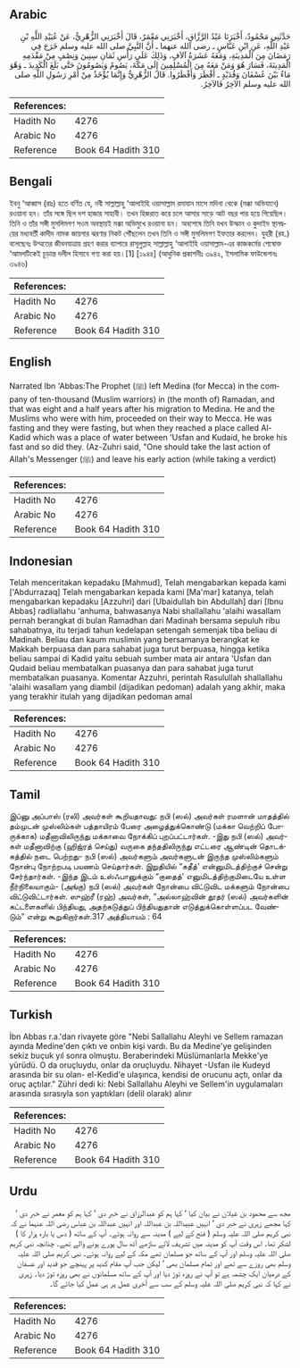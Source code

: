 ## Arabic


<div dir="rtl" lang="ar" style={{fontSize:'larger',backgroundColor:'#f8f9fa',padding:20}}>
حَدَّثَنِي مَحْمُودٌ، أَخْبَرَنَا عَبْدُ الرَّزَّاقِ، أَخْبَرَنِي مَعْمَرٌ، قَالَ أَخْبَرَنِي الزُّهْرِيُّ، عَنْ عُبَيْدِ اللَّهِ بْنِ عَبْدِ اللَّهِ، عَنِ ابْنِ عَبَّاسٍ ـ رضى الله عنهما ـ أَنَّ النَّبِيَّ صلى الله عليه وسلم خَرَجَ فِي رَمَضَانَ مِنَ الْمَدِينَةِ، وَمَعَهُ عَشَرَةُ آلاَفٍ، وَذَلِكَ عَلَى رَأْسِ ثَمَانِ سِنِينَ وَنِصْفٍ مِنْ مَقْدَمِهِ الْمَدِينَةَ، فَسَارَ هُوَ وَمَنْ مَعَهُ مِنَ الْمُسْلِمِينَ إِلَى مَكَّةَ، يَصُومُ وَيَصُومُونَ حَتَّى بَلَغَ الْكَدِيدَ ـ وَهْوَ مَاءٌ بَيْنَ عُسْفَانَ وَقُدَيْدٍ ـ أَفْطَرَ وَأَفْطَرُوا‏.‏ قَالَ الزُّهْرِيُّ وَإِنَّمَا يُؤْخَذُ مِنْ أَمْرِ رَسُولِ اللَّهِ صلى الله عليه وسلم الآخِرُ فَالآخِرُ‏.‏
</div>
<div style={{backgroundColor:'#f8f9fa',padding:20, marginBottom: 10}}><table> <thead> <tr> <th>References:</th> <th></th> </tr> </thead> <tbody><tr><td>Hadith No</td><td>4276</td></tr><tr><td>Arabic No</td><td>4276</td></tr><tr><td>Reference</td><td>Book 64 Hadith 310</td></tr></tbody></table></div>

## Bengali


<div dir="ltr" lang="bn" style={{fontSize:'larger',backgroundColor:'#f8f9fa',padding:20}}>
ইবনু ‘আব্বাস (রাঃ) হতে বর্ণিত যে, নবী সাল্লাল্লাহু ‘আলাইহি ওয়াসাল্লাম রমাযান মাসে মদিনা থেকে (মক্কা অভিযানে) রওয়ানা হন। তাঁর সঙ্গে ছিল দশ হাজার সাহাবী। তখন হিজরাত করে চলে আসার সাড়ে আট বছর পার হয়ে গিয়েছিল। তিনি ও তাঁর সঙ্গী মুসলিমগণ সওম অবস্থায়ই মক্কা অভিমুখে রওয়ানা হন। অবশেষে তিনি যখন উস্ফান ও কুদাইদ স্থানদ্বয়ের মধ্যবর্তী কাদীদ নামক জায়গার ঝরণার নিকট পৌঁছলেন তখন তিনি ও সঙ্গী মুসলিমগণ ইফতার করলেন। যুহরী (রহ.) বলেছেনঃ উম্মতের জীবনযাত্রায় গ্রহণ করার ব্যাপারে রাসূলুল্লাহ সাল্লাল্লাহু ‘আলাইহি ওয়াসাল্লাম-এর কাজকর্মের শেষোক্ত ‘আমলটিকেই চূড়ান্ত দলীল হিসাবে গণ্য করা হয়।[1] [১৯৪৪] (আধুনিক প্রকাশনীঃ ৩৯৪২, ইসলামিক ফাউন্ডেশনঃ ৩৯৪৬)
</div>
<div style={{backgroundColor:'#f8f9fa',padding:20, marginBottom: 10}}><table> <thead> <tr> <th>References:</th> <th></th> </tr> </thead> <tbody><tr><td>Hadith No</td><td>4276</td></tr><tr><td>Arabic No</td><td>4276</td></tr><tr><td>Reference</td><td>Book 64 Hadith 310</td></tr></tbody></table></div>

## English


<div dir="ltr" lang="en" style={{fontSize:'larger',backgroundColor:'#f8f9fa',padding:20}}>
Narrated Ibn 'Abbas:The Prophet (ﷺ) left Medina (for Mecca) in the company of ten-thousand (Muslim warriors) in (the month of) Ramadan, and that was eight and a half years after his migration to Medina. He and the Muslims who were with him, proceeded on their way to Mecca. He was fasting and they were fasting, but when they reached a place called Al-Kadid which was a place of water between 'Usfan and Kudaid, he broke his fast and so did they. (Az-Zuhri said, "One should take the last action of Allah's Messenger (ﷺ) and leave his early action (while taking a verdict)
</div>
<div style={{backgroundColor:'#f8f9fa',padding:20, marginBottom: 10}}><table> <thead> <tr> <th>References:</th> <th></th> </tr> </thead> <tbody><tr><td>Hadith No</td><td>4276</td></tr><tr><td>Arabic No</td><td>4276</td></tr><tr><td>Reference</td><td>Book 64 Hadith 310</td></tr></tbody></table></div>

## Indonesian


<div dir="ltr" lang="id" style={{fontSize:'larger',backgroundColor:'#f8f9fa',padding:20}}>
Telah menceritakan kepadaku [Mahmud], Telah mengabarkan kepada kami ['Abdurrazaq] Telah mengabarkan kepada kami [Ma'mar] katanya, telah mengabarkan kepadaku [Azzuhri] dari [Ubaidullah bin Abdullah] dari [Ibnu Abbas] radliallahu 'anhuma, bahwasanya Nabi shallallahu 'alaihi wasallam pernah berangkat di bulan Ramadhan dari Madinah bersama sepuluh ribu sahabatnya, itu terjadi tahun kedelapan setengah semenjak tiba beliau di Madinah. Beliau dan kaum muslimin yang bersamanya berangkat ke Makkah berpuasa dan para sahabat juga turut berpuasa, hingga ketika beliau sampai di Kadid yaitu sebuah sumber mata air antara 'Usfan dan Qudaid beliau membatalkan puasanya dan para sahabat juga turut membatalkan puasanya. Komentar Azzuhri, perintah Rasulullah shallallahu 'alaihi wasallam yang diambil (dijadikan pedoman) adalah yang akhir, maka yang terakhir itulah yang dijadikan pedoman amal
</div>
<div style={{backgroundColor:'#f8f9fa',padding:20, marginBottom: 10}}><table> <thead> <tr> <th>References:</th> <th></th> </tr> </thead> <tbody><tr><td>Hadith No</td><td>4276</td></tr><tr><td>Arabic No</td><td>4276</td></tr><tr><td>Reference</td><td>Book 64 Hadith 310</td></tr></tbody></table></div>

## Tamil


<div dir="ltr" lang="ta" style={{fontSize:'larger',backgroundColor:'#f8f9fa',padding:20}}>
இப்னு அப்பாஸ் (ரலி) அவர்கள் கூறியதாவது: நபி (ஸல்) அவர்கள் ரமளான் மாதத்தில் தம்முடன் முஸ்லிம்கள் பத்தாயிரம் பேரை அழைத்துக்கொண்டு (மக்கா வெற்றிப் போருக்காக) மதீனாவிலிருந்து மக்காவை நோக்கிப் புறப்பட்டார்கள். -இது நபி (ஸல்) அவர்கள் மதீனாவிற்கு (ஹிஜ்ரத் செய்து) வருகை தந்ததிலிருந்து எட்டரை ஆண்டின் தொடக்கத்தில் நடை பெற்றது- நபி (ஸல்) அவர்களும் அவர்களுடன் இருந்த முஸ்லிம்களும் நோன்பு நோற்றபடி பயணம் செய்தார்கள். இறுதியில் “கதீத்' என்னுமிடத்திற்குச் சென்று சேர்ந்தார்கள். -இந்த இடம் உஸ்ஃபானுக்கும் “குதைத்' எனுமிடத்திற்குமிடையே உள்ள நீர்நிலையாகும்- (அங்கு) நபி (ஸல்) அவர்கள் நோன்பை விட்டுவிட மக்களும் நோன்பை விட்டுவிட்டார்கள். ஸுஹ்ரீ (ரஹ்) அவர்கள், “அல்லாஹ்வின் தூதர் (ஸல்) அவர்களின் கட்டளைகளில் பிந்தியது, அதற்கடுத்துப் பிந்தியதுதான் எடுத்துக்கொள்ளப்பட வேண்டும்” என்று கூறுகிறார்கள்.317 அத்தியாயம் : 64
</div>
<div style={{backgroundColor:'#f8f9fa',padding:20, marginBottom: 10}}><table> <thead> <tr> <th>References:</th> <th></th> </tr> </thead> <tbody><tr><td>Hadith No</td><td>4276</td></tr><tr><td>Arabic No</td><td>4276</td></tr><tr><td>Reference</td><td>Book 64 Hadith 310</td></tr></tbody></table></div>

## Turkish


<div dir="ltr" lang="tr" style={{fontSize:'larger',backgroundColor:'#f8f9fa',padding:20}}>
İbn Abbas r.a.'dan rivayete göre "Nebi Sallallahu Aleyhi ve Sellem ramazan ayında Medine'den çıktı ve onbin kişi vardı. Bu da Medine'ye gelişinden sekiz buçuk yıl sonra olmuştu. Beraberindeki Müslümanlarla Mekke'ye yürüdü. O da oruçluydu, onlar da oruçluydu. Nihayet -Usfan ile Kudeyd arasında bir su olan- el-Kedid'e ulaşınca, kendisi de orucunu açtı, onlar da oruç açtılar." Zühri dedi ki: Nebi Sallallahu Aleyhi ve Sellem'in uygulamaları arasında sırasıyla son yaptıkları (delil olarak) alınır
</div>
<div style={{backgroundColor:'#f8f9fa',padding:20, marginBottom: 10}}><table> <thead> <tr> <th>References:</th> <th></th> </tr> </thead> <tbody><tr><td>Hadith No</td><td>4276</td></tr><tr><td>Arabic No</td><td>4276</td></tr><tr><td>Reference</td><td>Book 64 Hadith 310</td></tr></tbody></table></div>

## Urdu


<div dir="rtl" lang="ur" style={{fontSize:'larger',backgroundColor:'#f8f9fa',padding:20}}>
مجھ سے محمود بن غیلان نے بیان کیا ‘ کہا ہم کو عبدالرزاق نے خبر دی ‘ کہا ہم کو معمر نے خبر دی ‘ کہا مجھے زہری نے خبر دی ‘ انہیں عبیداللہ بن عبداللہ اور انہیں عبداللہ بن عباس رضی اللہ عنہما نے کہ نبی کریم صلی اللہ علیہ وسلم ( فتح کے لیے ) مدینہ سے روانہ ہوئے۔ آپ کے ساتھ ( دس یا بارہ ہزار کا ) لشکر تھا۔ اس وقت آپ کو مدینہ میں تشریف لائے ساڑھے آٹھ سال پورے ہونے والے تھے۔ چنانچہ نبی کریم صلی اللہ علیہ وسلم اور آپ کے ساتھ جو مسلمان تھے مکہ کے لیے روانہ ہوئے۔ نبی کریم صلی اللہ علیہ وسلم بھی روزے سے تھے اور تمام مسلمان بھی ‘ لیکن جب آپ مقام کدید پر پہنچے جو قدید اور عسفان کے درمیان ایک چشمہ ہے تو آپ نے روزہ توڑ دیا اور آپ کے ساتھ مسلمانوں نے بھی روزہ توڑ دیا۔ زہری نے کہا کہ نبی کریم صلی اللہ علیہ وسلم کے سب سے آخری عمل پر ہی عمل کیا جائے گا۔
</div>
<div style={{backgroundColor:'#f8f9fa',padding:20, marginBottom: 10}}><table> <thead> <tr> <th>References:</th> <th></th> </tr> </thead> <tbody><tr><td>Hadith No</td><td>4276</td></tr><tr><td>Arabic No</td><td>4276</td></tr><tr><td>Reference</td><td>Book 64 Hadith 310</td></tr></tbody></table></div>